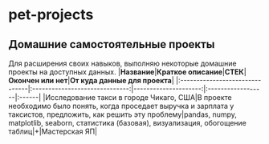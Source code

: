 # pet-projects
## Домашние самостоятельные проекты
Для расширения своих навыков, выполняю некоторые домашние проекты на доступных данных. 
|**Название**|**Краткое описание**|**СТЕК**|**Окончен или нет**|**От куда данные для проекта**|
|:-------------------------------|:------------------------------:|---------------------:|:------------------|:------|
|Исследование такси в городе Чикаго, США|В проекте необходимо было понять, когда проседает выручка и зарплата у таксистов, предложить, как решить эту проблему|pandas, numpy, matplotlib, seaborn, статистика (базовая), визуализация, обогощение таблиц|+|Мастерская ЯП|
